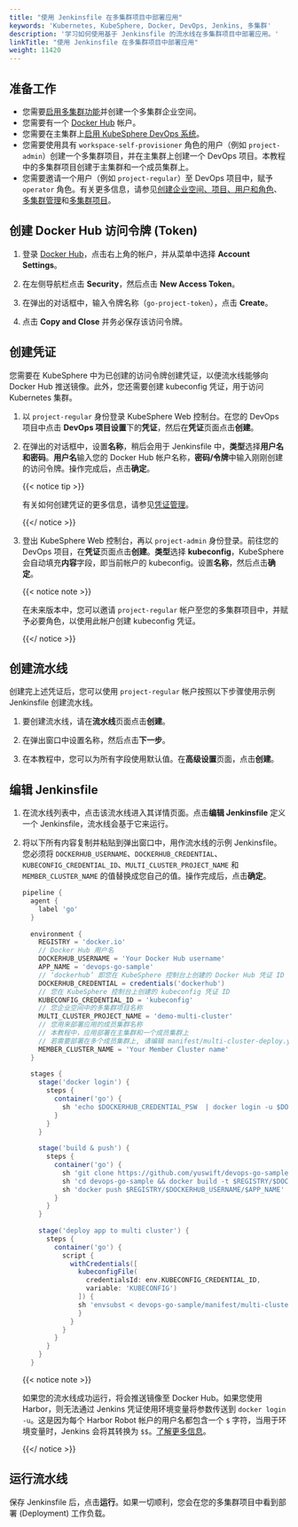 ```yaml
---
title: "使用 Jenkinsfile 在多集群项目中部署应用"
keywords: 'Kubernetes, KubeSphere, Docker, DevOps, Jenkins, 多集群'
description: '学习如何使用基于 Jenkinsfile 的流水线在多集群项目中部署应用。'
linkTitle: "使用 Jenkinsfile 在多集群项目中部署应用"
weight: 11420
---
```


## 准备工作

- 您需要[启用多集群功能](../../../../docs/multicluster-management/)并创建一个多集群企业空间。
- 您需要有一个 [Docker Hub](https://hub.docker.com/) 帐户。
- 您需要在主集群上[启用 KubeSphere DevOps 系统](../../../../docs/pluggable-components/devops/)。
- 您需要使用具有 `workspace-self-provisioner` 角色的用户（例如 `project-admin`）创建一个多集群项目，并在主集群上创建一个 DevOps 项目。本教程中的多集群项目创建于主集群和一个成员集群上。
- 您需要邀请一个用户（例如 `project-regular`）至 DevOps 项目中，赋予 `operator` 角色。有关更多信息，请参见[创建企业空间、项目、用户和角色](../../../quick-start/create-workspace-and-project/)、[多集群管理](../../../multicluster-management/)和[多集群项目](../../../project-administration/project-and-multicluster-project/#多集群项目)。

## 创建 Docker Hub 访问令牌 (Token)

1. 登录 [Docker Hub](https://hub.docker.com/)，点击右上角的帐户，并从菜单中选择 **Account Settings**。

2. 在左侧导航栏点击 **Security**，然后点击 **New Access Token**。

3. 在弹出的对话框中，输入令牌名称（`go-project-token`），点击 **Create**。

4. 点击 **Copy and Close** 并务必保存该访问令牌。

## 创建凭证

您需要在 KubeSphere 中为已创建的访问令牌创建凭证，以便流水线能够向 Docker Hub 推送镜像。此外，您还需要创建 kubeconfig 凭证，用于访问 Kubernetes 集群。

1. 以 `project-regular` 身份登录 KubeSphere Web 控制台。在您的 DevOps 项目中点击 **DevOps 项目设置**下的**凭证**，然后在**凭证**页面点击**创建**。

2. 在弹出的对话框中，设置**名称**，稍后会用于 Jenkinsfile 中，**类型**选择**用户名和密码**。**用户名**输入您的 Docker Hub 帐户名称，**密码/令牌**中输入刚刚创建的访问令牌。操作完成后，点击**确定**。

   {{< notice tip >}}

   有关如何创建凭证的更多信息，请参见[凭证管理](../../../devops-user-guide/how-to-use/credential-management/)。

   {{</ notice >}} 

3. 登出 KubeSphere Web 控制台，再以 `project-admin` 身份登录。前往您的 DevOps 项目，在**凭证**页面点击**创建**。**类型**选择 **kubeconfig**，KubeSphere 会自动填充**内容**字段，即当前帐户的 kubeconfig。设置**名称**，然后点击**确定**。
   
   {{< notice note >}}
   
   在未来版本中，您可以邀请 `project-regular` 帐户至您的多集群项目中，并赋予必要角色，以使用此帐户创建 kubeconfig 凭证。
   
   {{</ notice >}}

## 创建流水线

创建完上述凭证后，您可以使用 `project-regular` 帐户按照以下步骤使用示例 Jenkinsfile 创建流水线。

1. 要创建流水线，请在**流水线**页面点击**创建**。

2. 在弹出窗口中设置名称，然后点击**下一步**。

3. 在本教程中，您可以为所有字段使用默认值。在**高级设置**页面，点击**创建**。

## 编辑 Jenkinsfile

1. 在流水线列表中，点击该流水线进入其详情页面。点击**编辑 Jenkinsfile** 定义一个 Jenkinsfile，流水线会基于它来运行。

2. 将以下所有内容复制并粘贴到弹出窗口中，用作流水线的示例 Jenkinsfile。您必须将 `DOCKERHUB_USERNAME`、`DOCKERHUB_CREDENTIAL`、`KUBECONFIG_CREDENTIAL_ID`、`MULTI_CLUSTER_PROJECT_NAME` 和 `MEMBER_CLUSTER_NAME` 的值替换成您自己的值。操作完成后，点击**确定**。

   ```groovy
   pipeline {
     agent {
       label 'go'
     }
     
     environment {
       REGISTRY = 'docker.io'
       // Docker Hub 用户名
       DOCKERHUB_USERNAME = 'Your Docker Hub username'
       APP_NAME = 'devops-go-sample'
       // ‘dockerhub’ 即您在 KubeSphere 控制台上创建的 Docker Hub 凭证 ID
       DOCKERHUB_CREDENTIAL = credentials('dockerhub')
       // 您在 KubeSphere 控制台上创建的 kubeconfig 凭证 ID
       KUBECONFIG_CREDENTIAL_ID = 'kubeconfig'
       // 您企业空间中的多集群项目名称
       MULTI_CLUSTER_PROJECT_NAME = 'demo-multi-cluster'
       // 您用来部署应用的成员集群名称
       // 本教程中，应用部署在主集群和一个成员集群上
       // 若需要部署在多个成员集群上, 请编辑 manifest/multi-cluster-deploy.yaml
       MEMBER_CLUSTER_NAME = 'Your Member Cluster name'
     }  
     
     stages {
       stage('docker login') {
         steps {
           container('go') {
             sh 'echo $DOCKERHUB_CREDENTIAL_PSW  | docker login -u $DOCKERHUB_CREDENTIAL_USR --password-stdin'
           }
         }
       }
       
       stage('build & push') {
         steps {
           container('go') {
             sh 'git clone https://github.com/yuswift/devops-go-sample.git'
             sh 'cd devops-go-sample && docker build -t $REGISTRY/$DOCKERHUB_USERNAME/$APP_NAME .'
             sh 'docker push $REGISTRY/$DOCKERHUB_USERNAME/$APP_NAME'
           }
         }
       }
       
       stage('deploy app to multi cluster') {
         steps {
           container('go') {
             script {
               withCredentials([
                 kubeconfigFile(
                   credentialsId: env.KUBECONFIG_CREDENTIAL_ID,
                   variable: 'KUBECONFIG')
                 ]) {
                 sh 'envsubst < devops-go-sample/manifest/multi-cluster-deploy.yaml | kubectl apply -f -'
                 }
               }
             }
           }
         }
       }
     }
   ```

   {{< notice note >}}

   如果您的流水线成功运行，将会推送镜像至 Docker Hub。如果您使用 Harbor，则无法通过 Jenkins 凭证使用环境变量将参数传送到 `docker login -u`。这是因为每个 Harbor Robot 帐户的用户名都包含一个 `$` 字符，当用于环境变量时，Jenkins 会将其转换为 `$$`。[了解更多信息](https://number1.co.za/rancher-cannot-use-harbor-robot-account-imagepullbackoff-pull-access-denied/)。

   {{</ notice >}} 

## 运行流水线

保存 Jenkinsfile 后，点击**运行**。如果一切顺利，您会在您的多集群项目中看到部署 (Deployment) 工作负载。
